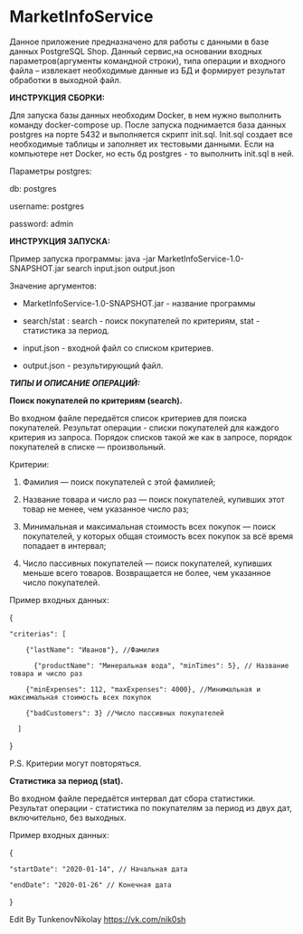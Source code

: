 # MarketInfoService
Данное приложение предназначено для работы с данными в базе данных PostgreSQL Shop. 
Данный сервис,на основании входных параметров(аргументы командной строки), 
типа операции и входного файла – извлекает необходимые данные из БД и формирует результат обработки в выходной файл. 

**ИНСТРУКЦИЯ СБОРКИ:**

Для запуска базы данных необходим Docker, в нем нужно выполнить команду docker-compose up. 
После запуска поднимается база данных postgres на порте 5432 и выполняется скрипт init.sql. Init.sql создает все необходимые таблицы и заполняет их тестовыми данными. 
Если на компьютере нет Docker, но есть бд postgres - то выполнить init.sql в ней.

Параметры postgres:

db: postgres

username: postgres

password: admin

**ИНСТРУКЦИЯ ЗАПУСКА:**

Пример запуска программы: java -jar MarketInfoService-1.0-SNAPSHOT.jar search input.json output.json

Значение аргументов:

- MarketInfoService-1.0-SNAPSHOT.jar - название программы

- search/stat : search - поиск покупателей по критериям, stat - статистика за период.

- input.json - входной файл со списком критериев.

- output.json - результирующий файл.


***ТИПЫ И ОПИСАНИЕ ОПЕРАЦИЙ:***

**Поиск покупателей по критериям (search).**

Во входном файле передаётся список критериев для поиска покупателей. 
Результат операции - списки покупателей для каждого критерия из запроса. Порядок списков такой же как в запросе, порядок покупателей в списке — произвольный.

Критерии:

1. Фамилия — поиск покупателей с этой фамилией;

2. Название товара и число раз — поиск покупателей, купивших этот товар не менее, чем указанное число раз;

3. Минимальная и максимальная стоимость всех покупок — поиск покупателей, у которых общая стоимость всех покупок за всё время попадает в интервал;

4. Число пассивных покупателей — поиск покупателей, купивших меньше всего товаров. Возвращается не более, чем указанное число покупателей.

Пример входных данных: 

{

	"criterias": [ 

	    {"lastName": "Иванов"}, //Фамилия

		  {"productName": "Минеральная вода", "minTimes": 5}, // Название товара и число раз

	    {"minExpenses": 112, "maxExpenses": 4000}, //Минимальная и максимальная стоимость всех покупок

	    {"badCustomers": 3} //Число пассивных покупателей

      ]

}

P.S. Критерии могут повторяться.

**Статистика за период (stat).**

Во входном файле передаётся интервал дат сбора статистики. Результат операции - статистика по покупателям за период из двух дат, включительно, без выходных.

Пример входных данных:

{

    "startDate": "2020-01-14", // Начальная дата

    "endDate": "2020-01-26" // Конечная дата

}


Edit By TunkenovNikolay 
https://vk.com/nik0sh
